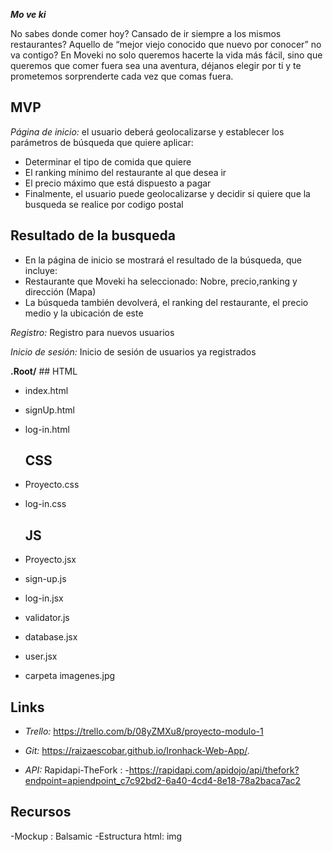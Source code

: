 ***Mo ve ki***

 No sabes donde comer hoy? Cansado de ir siempre a los mismos restaurantes?  Aquello de “mejor viejo conocido que nuevo por conocer” no va contigo? En Moveki no solo queremos hacerte la vida más fácil, sino que queremos que comer fuera sea una aventura, déjanos elegir por ti y te prometemos sorprenderte cada vez que comas fuera.


## MVP

_Página de inicio:_  el usuario deberá geolocalizarse y establecer los parámetros de búsqueda que quiere aplicar:

-	Determinar el tipo de comida que quiere
-	El ranking mínimo del restaurante al que desea ir
- El precio máximo que está dispuesto a pagar
-	Finalmente, el usuario puede geolocalizarse y decidir si quiere que la busqueda se realice por codigo postal

## Resultado de la busqueda
- En la página de inicio se mostrará el resultado de la búsqueda, que incluye:
-	Restaurante que Moveki ha seleccionado: Nobre, precio,ranking y dirección (Mapa)
-	La búsqueda también devolverá, el ranking del restaurante, el precio medio y la ubicación de este

_Registro:_  Registro para nuevos usuarios

_Inicio de sesión:_  Inicio de sesión de usuarios ya registrados

**.Root/**
    ## HTML
-	index.html
- signUp.html
- log-in.html

    ## CSS
-	Proyecto.css
- log-in.css
    
    ## JS

-	Proyecto.jsx
- sign-up.js
- log-in.jsx
- validator.js
- database.jsx
- user.jsx

- carpeta imagenes.jpg


## Links
-  _Trello:_ https://trello.com/b/08yZMXu8/proyecto-modulo-1

- _Git:_ https://raizaescobar.github.io/Ironhack-Web-App/.

- _API:_ Rapidapi-TheFork : -https://rapidapi.com/apidojo/api/thefork?endpoint=apiendpoint_c7c92bd2-6a40-4cd4-8e18-78a2baca7ac2

## Recursos
-Mockup : Balsamic
-Estructura html: img


